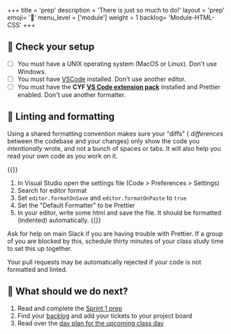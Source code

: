+++
title = 'prep'
description = 'There is just so much to do!'
layout = 'prep'
emoji= '📝'
menu_level = ['module']
weight = 1
backlog= 'Module-HTML-CSS'
+++

## 🧰 Check your setup

- [ ] You must have a UNIX operating system (MacOS or Linux). Don't use Windows.
- [ ] You must have [VSCode](https://code.visualstudio.com/) installed. Don't use another editor.
- [ ] You must have the **CYF [VS Code extension pack](https://marketplace.visualstudio.com/items?itemName=CodeYourFuture.cyf-extension-pack)** installed and Prettier enabled. Don't use another formatter.

## 🧹 Linting and formatting

Using a shared formatting convention makes sure your "diffs" ( _differences_ between the codebase and your changes) only show the code you _intentionally_ wrote, and not a bunch of spaces or tabs. It will also help you read your own code as you work on it.

{{<note type="tip" title="VS Code format on save">}}

1. In Visual Studio open the settings file (Code > Preferences > Settings)
1. Search for editor format
1. Set `editor.formatOnSave` and `editor.formatOnPaste` to `true`
1. Set the "Default Formatter" to be Prettier
1. In your editor, write some html and save the file. It should be formatted (indented) automatically.
   {{</note>}}

Ask for help on main Slack if you are having trouble with Prettier. If a group of you are blocked by this, schedule thirty minutes of your class study time to set this up together.

Your pull requests may be automatically rejected if your code is not formatted and linted.

## 👣 What should we do next?

1. Read and complete the [Sprint 1 prep](../sprints/1/prep)
2. Find your [backlog](../sprints/1/backlog/) and add your tickets to your project board
3. Read over the [day plan for the upcoming class day](../sprints/1/day-plan)
